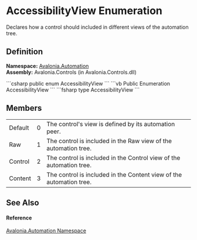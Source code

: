 # AccessibilityView Enumeration


Declares how a control should included in different views of the automation tree.



## Definition
**Namespace:** <a href="N_Avalonia_Automation">Avalonia.Automation</a>  
**Assembly:** Avalonia.Controls (in Avalonia.Controls.dll)

<Tabs groupId="api-code-preview">
<TabItem value="csharp" label="C#">
```csharp
public enum AccessibilityView
```
</TabItem>
<TabItem value="vb" label="VB">
```vb
Public Enumeration AccessibilityView
```
</TabItem>
<TabItem value="fsharp" label="F#">
```fsharp
type AccessibilityView
```
</TabItem>
</Tabs>



## Members
<table>
<tr>
<td>Default</td>
<td>0</td>
<td>The control's view is defined by its automation peer.</td>
</tr>
<tr>
<td>Raw</td>
<td>1</td>
<td>The control is included in the Raw view of the automation tree.</td>
</tr>
<tr>
<td>Control</td>
<td>2</td>
<td>The control is included in the Control view of the automation tree.</td>
</tr>
<tr>
<td>Content</td>
<td>3</td>
<td>The control is included in the Content view of the automation tree.</td>
</tr>
</table>

## See Also


#### Reference
<a href="N_Avalonia_Automation">Avalonia.Automation Namespace</a>  

